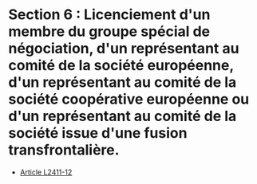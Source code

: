 # Section 6 : Licenciement d'un membre du groupe spécial de négociation, d'un représentant au comité de la société européenne, d'un représentant au comité de la société coopérative européenne ou d'un représentant au comité de la société issue d'une fusion transfrontalière.

* [Article L2411-12](./LEGIARTI000019121659.md)
